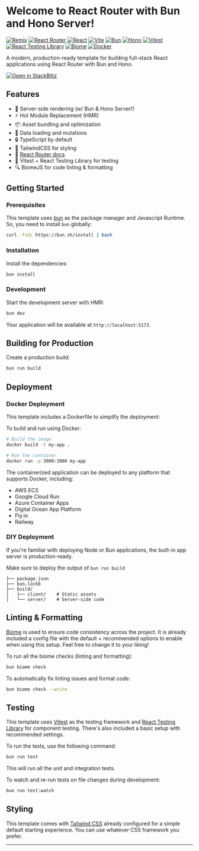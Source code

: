 # Welcome to React Router with Bun and Hono Server!

[![Remix](https://img.shields.io/badge/Remix-000?logo=remix&logoColor=fff)](https://remix.run/)
[![React Router](https://img.shields.io/badge/-React%20Router-CA4245?style=flat&logo=reactrouter&logoColor=white)](https://reactrouter.com/)
[![React](https://img.shields.io/badge/React-%2320232a.svg?logo=react&logoColor=%2361DAFB)](https://react.dev/)
[![Vite](https://img.shields.io/badge/Vite-646CFF?logo=vite&logoColor=fff)](https://vitejs.dev/)
[![Bun](https://img.shields.io/badge/-Bun-000000?style=flat&logo=bun&logoColor=white)](https://bun.sh/)
[![Hono](https://img.shields.io/badge/-Hono-E36002?style=flat&logo=hono&logoColor=white)](https://hono.dev/)
[![Vitest](https://img.shields.io/badge/-Vitest-6E9F18?style=flat&logo=vitest&logoColor=white)](https://vitest.dev/)
[![React Testing Library](https://img.shields.io/badge/-Testing%20Library-E33332?style=flat&logo=testinglibrary&logoColor=white)](https://testing-library.com/docs/react-testing-library/intro/)
[![Biome](https://img.shields.io/badge/-Biome-60A5FA?style=flat&logo=biome&logoColor=white)](https://biomejs.dev)
[![Docker](https://img.shields.io/badge/-Docker-2496ED?style=flat&logo=docker&logoColor=white)](https://www.docker.com/)

A modern, production-ready template for building full-stack React applications using React Router with Bun and Hono.

[![Open in StackBlitz](https://developer.stackblitz.com/img/open_in_stackblitz.svg)](https://stackblitz.com/github/jpcpereira93/react-router-bun-hono-template/tree/main/default)

## Features

- 🚀 Server-side rendering (w/ Bun & Hono Server!)
- ⚡️ Hot Module Replacement (HMR)
- 📦 Asset bundling and optimization
- 🔄 Data loading and mutations
- 🔒 TypeScript by default
- 🎉 TailwindCSS for styling
- 📖 [React Router docs](https://reactrouter.com/)
- 🧪 Vitest + React Testing Library for testing
- 🔍 BiomeJS for code linting & formatting

## Getting Started

### Prerequisites

This template uses [bun](https://bun.sh/) as the package manager and Javascript Runtime. So, you need to install `bun` globally:

  ```bash
  curl -fsSL https://bun.sh/install | bash
  ```

### Installation

Install the dependencies:

```bash
bun install
```

### Development

Start the development server with HMR:

```bash
bun dev
```

Your application will be available at `http://localhost:5173`.

## Building for Production

Create a production build:

```bash
bun run build
```

## Deployment

### Docker Deployment

This template includes a Dockerfile to simplify the deployment:

To build and run using Docker:

```bash
# Build the image
docker build -t my-app .

# Run the container
docker run -p 3000:3000 my-app
```

The containerized application can be deployed to any platform that supports Docker, including:

- AWS ECS
- Google Cloud Run
- Azure Container Apps
- Digital Ocean App Platform
- Fly.io
- Railway

### DIY Deployment

If you're familiar with deploying Node or Bun applications, the built-in app server is production-ready.

Make sure to deploy the output of `bun run build`

```
├── package.json
├── bun.lockb
├── build/
│   ├── client/    # Static assets
│   └── server/    # Server-side code
```

## Linting & Formatting

[Biome](https://biomejs.dev/) is used to ensure code consistency across the project. It is already included a config file with the default + recommended options to enable when using this setup. Feel free to change it to your liking!

To run all the biome checks (linting and formatting):

```bash
bun biome check
```

To automatically fix linting issues and format code:

```bash
bun biome check --write
```

## Testing

This template uses [Vitest](https://vitest.dev/) as the testing framework and [React Testing Library](https://testing-library.com/docs/react-testing-library/intro/) for component testing. There's also included a basic setup with recommended settings.

To run the tests, use the following command:

```bash
bun run test
```

This will run all the unit and integration tests.

To watch and re-run tests on file changes during development:

```bash
bun run test:watch
```

## Styling

This template comes with [Tailwind CSS](https://tailwindcss.com/) already configured for a simple default starting experience. You can use whatever CSS framework you prefer.

---
